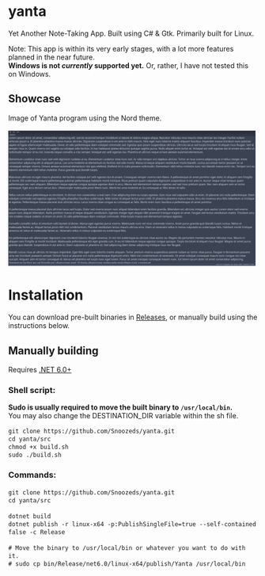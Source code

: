 # yanta
Yet Another Note-Taking App. Built using C# &amp; Gtk. Primarily built for Linux.

Note: This app is within its very early stages, with a lot more features planned in the near future. \
**Windows is not *currently* supported yet.** Or, rather, I have not tested this on Windows.

## Showcase
Image of Yanta program using the Nord theme. <br/><br/>
<a href="https://raw.githubusercontent.com/Snoozeds/yanta/main/showcase/images/1.png" target="_blank"><img src="/showcase/images/1.png" alt="Image of Yanta program using the Nord theme." width="500"/></a>

# Installation
You can download pre-built binaries in [Releases](https://github.com/Snoozeds/yanta/releases), or manually build using the instructions below.

## Manually building
Requires [.NET 6.0+](https://dotnet.microsoft.com/en-us/download/dotnet/6.0)

### Shell script:
**Sudo is usually required to move the built binary to `/usr/local/bin`.** <br />
You may also change the DESTINATION_DIR variable within the sh file.
```
git clone https://github.com/Snoozeds/yanta.git
cd yanta/src
chmod +x build.sh
sudo ./build.sh
```

### Commands:
```
git clone https://github.com/Snoozeds/yanta.git
cd yanta/src

dotnet build
dotnet publish -r linux-x64 -p:PublishSingleFile=true --self-contained false -c Release

# Move the binary to /usr/local/bin or whatever you want to do with it.
# sudo cp bin/Release/net6.0/linux-x64/publish/Yanta /usr/local/bin
```
